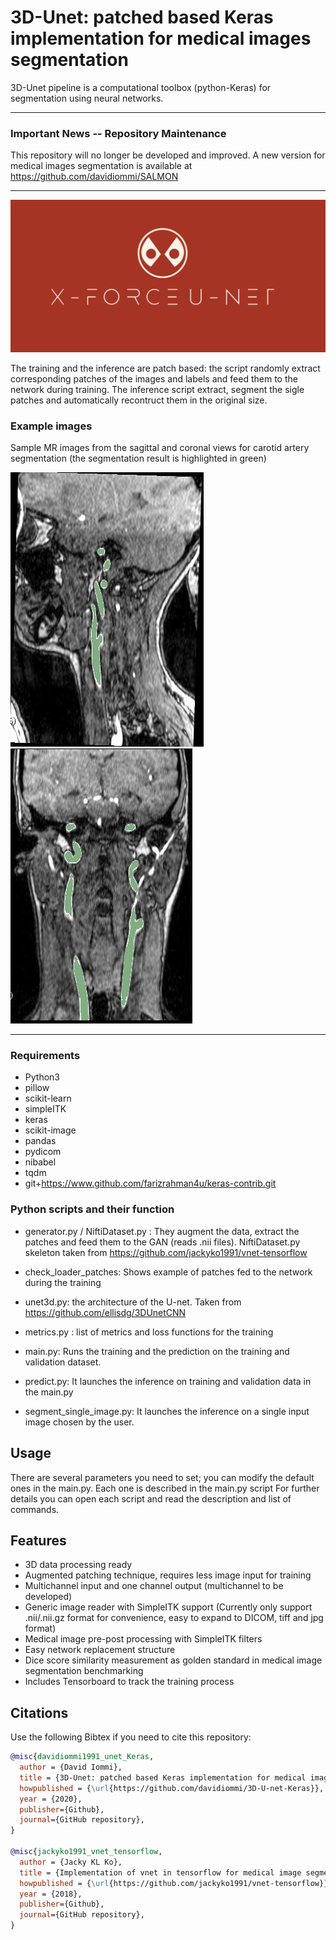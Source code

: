 # 3D-Unet: patched based Keras implementation for medical images segmentation

3D-Unet pipeline is a computational toolbox (python-Keras) for segmentation using neural networks. 

*******************************************************************************
### Important News -- Repository Maintenance 

This repository will no longer be developed and improved. A new version for medical images segmentation is available at https://github.com/davidiommi/SALMON 
*******************************************************************************


![3D U-net](images/X-force-logo.png)

The training and the inference are patch based: the script randomly extract corresponding patches of the images and labels and feed them to the network during training.
The inference script extract, segment the sigle patches and automatically recontruct them in the original size.

### Example images

Sample MR images from the sagittal and coronal views for carotid artery segmentation (the segmentation result is highlighted in green)

![MR3](images/3.JPG)![MR4](images/4.JPG)
*******************************************************************************

### Requirements
- Python3
- pillow
- scikit-learn
- simpleITK
- keras
- scikit-image
- pandas
- pydicom
- nibabel
- tqdm
- git+https://www.github.com/farizrahman4u/keras-contrib.git

### Python scripts and their function

- generator.py / NiftiDataset.py : They augment the data, extract the patches and feed them to the GAN (reads .nii files). NiftiDataset.py
  skeleton taken from https://github.com/jackyko1991/vnet-tensorflow

- check_loader_patches: Shows example of patches fed to the network during the training  

- unet3d.py: the architecture of the U-net. Taken from https://github.com/ellisdg/3DUnetCNN

- metrics.py : list of metrics and loss functions for the training

- main.py: Runs the training and the prediction on the training and validation dataset.

- predict.py: It launches the inference on training and validation data in the main.py

- segment_single_image.py: It launches the inference on a single input image chosen by the user.

## Usage

There are several parameters you need to set; you can modify the default ones in the main.py.
Each one is described in the main.py script
For further details you can open each script and read the description and list of commands.

## Features
- 3D data processing ready
- Augmented patching technique, requires less image input for training
- Multichannel input and one channel output (multichannel to be developed)
- Generic image reader with SimpleITK support (Currently only support .nii/.nii.gz format for convenience, easy to expand to DICOM, tiff and jpg format)
- Medical image pre-post processing with SimpleITK filters
- Easy network replacement structure
- Dice score similarity measurement as golden standard in medical image segmentation benchmarking
- Includes Tensorboard to track the training process

## Citations
Use the following Bibtex if you need to cite this repository:
```bibtex
@misc{davidiommi1991_unet_Keras,
  author = {David Iommi},
  title = {3D-Unet: patched based Keras implementation for medical images segmentation},
  howpublished = {\url{https://github.com/davidiommi/3D-U-net-Keras}},
  year = {2020},
  publisher={Github},
  journal={GitHub repository},
}

@misc{jackyko1991_vnet_tensorflow,
  author = {Jacky KL Ko},
  title = {Implementation of vnet in tensorflow for medical image segmentation},
  howpublished = {\url{https://github.com/jackyko1991/vnet-tensorflow}},
  year = {2018},
  publisher={Github},
  journal={GitHub repository},
}
